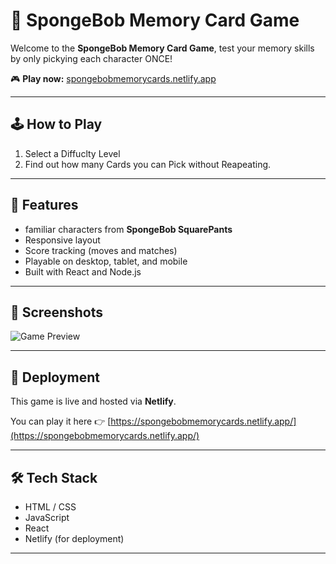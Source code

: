 # 🧽 SpongeBob Memory Card Game

Welcome to the **SpongeBob Memory Card Game**, test your memory skills by only pickying each character ONCE!

🎮 **Play now:** [spongebobmemorycards.netlify.app](https://spongebobmemorycards.netlify.app/)



---

## 🕹️ How to Play

1. Select a Diffuclty Level
2. Find out how many Cards you can Pick without Reapeating.
---

## 🌟 Features

- familiar characters from **SpongeBob SquarePants**
- Responsive layout
- Score tracking (moves and matches)
- Playable on desktop, tablet, and mobile
- Built with React and Node.js

---

## 📸 Screenshots

![Game Preview](/screenshot.png) 

---

## 🚀 Deployment

This game is live and hosted via **Netlify**.

You can play it here 👉 [https://spongebobmemorycards.netlify.app/](https://spongebobmemorycards.netlify.app/)

---

## 🛠️ Tech Stack

- HTML / CSS
- JavaScript
- React
- Netlify (for deployment)

---
